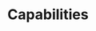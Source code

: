---
#See https://github.com/HTTPArchive/almanac.httparchive.org/wiki/Authors'-Guide#metadata-to-add-at-the-top-of-your-chapters
title: Capabilities
description: Capabilities chapter of the 2024 Web Almanac covering brand-new, powerful web platform APIs that give web apps access to hardware interfaces, enhance web-based productivity apps, and more.
authors: []
reviewers: []
editors: []
analysts: []
translators: []
results: https://docs.google.com/spreadsheets/d/1Ig-821tyjr897i8QqPvXiRMY9o444qsFAmZt4AFyBjk/edit#gid=0
featured_quote: ...
featured_stat_1: ...
featured_stat_label_1: ...
featured_stat_2: ...
featured_stat_label_2: ...
featured_stat_3: ...
featured_stat_label_3: ...
---